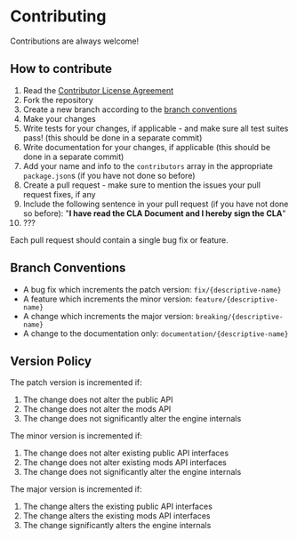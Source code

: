 # Contributing

Contributions are always welcome!

## How to contribute

1. Read the [Contributor License Agreement](cla/individual.md)
2. Fork the repository
3. Create a new branch according to the
   [branch conventions](#branch-conventions)
4. Make your changes
5. Write tests for your changes, if applicable - and make sure all test suites
   pass! (this should be done in a separate commit)
6. Write documentation for your changes, if applicable (this should be done in a
   separate commit)
7. Add your name and info to the `contributors` array in the appropriate
   `package.json`s (if you have not done so before)
8. Create a pull request - make sure to mention the issues your pull request
   fixes, if any
9. Include the following sentence in your pull request (if you have not done so
   before): "**I have read the CLA Document and I hereby sign the CLA**"
10. ???

Each pull request should contain a single bug fix or feature.

## Branch Conventions

- A bug fix which increments the patch version: `fix/{descriptive-name}`
- A feature which increments the minor version: `feature/{descriptive-name}`
- A change which increments the major version: `breaking/{descriptive-name}`
- A change to the documentation only: `documentation/{descriptive-name}`

## Version Policy

The patch version is incremented if:

1. The change does not alter the public API
2. The change does not alter the mods API
3. The change does not significantly alter the engine internals

The minor version is incremented if:

1. The change does not alter existing public API interfaces
2. The change does not alter existing mods API interfaces
3. The change does not significantly alter the engine internals

The major version is incremented if:

1. The change alters the existing public API interfaces
2. The change alters the existing mods API interfaces
3. The change significantly alters the engine internals

